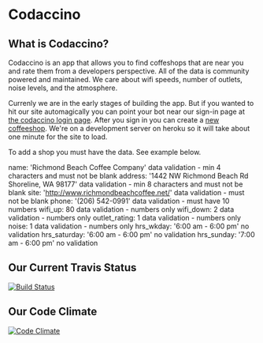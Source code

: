 # Codaccino

## What is Codaccino?

Codaccino is an app that allows you to find coffeshops that are near you and rate them from a developers perspective. All of the data is community powered and maintained.  We care about wifi speeds, number of outlets, noise levels, and the atmosphere.

Currenly we are in the early stages of building the app. But if you wanted to hit our site automagically you can point your bot near our sign-in page at [the codaccino login page](http://codaccino.com/admins/sign_in). After you sign in you can create a [new coffeeshop](http://codaccino.com/shops/new). We're on a development server on heroku so it will take about one minute for the site to load.

To add a shop you must have the data. See example below.

  name: 'Richmond Beach Coffee Company' data validation - min 4 characters and must not be blank
  address: '1442 NW Richmond Beach Rd Shoreline, WA 98177' data validation - min 8 characters and must not be blank
  site: 'http://www.richmondbeachcoffee.net/' data validation - must not be blank
  phone: '(206) 542-0991' data validation - must have 10 numbers
  wifi_up: 80 data validation - numbers only
  wifi_down: 2 data validation - numbers only
  outlet_rating: 1 data validation - numbers only
  noise: 1 data validation - numbers only
  hrs_wkday: '6:00 am - 6:00 pm' no validation
  hrs_saturday: '6:00 am - 6:00 pm' no validation
  hrs_sunday: '7:00 am - 6:00 pm' no validation

## Our Current Travis Status

[![Build Status](https://travis-ci.org/Codaccino-Dev-Team/Codaccino.svg?branch=master)](https://travis-ci.org/Codaccino-Dev-Team/Codaccino)

## Our Code Climate

[![Code Climate](https://codeclimate.com/github/Codaccino-Dev-Team/Codaccino.png)](https://codeclimate.com/github/Codaccino-Dev-Team/Codaccino)

